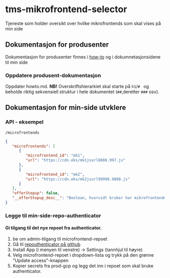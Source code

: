 # tms-mikrofrontend-selector
Tjeneste som holder oversikt over hvilke mikrofrontends som skal vises på min side

## Dokumentasjon for produsenter
Dokumentasjon for produsenter finnes i [how-to](/howto.md) og i dokumnetasjonsidene til min side

### Oppdatere produsent-dokumentasjon
Oppdater howto.md. **NB!** Overskriftshierarkiet skal starte på `h1`/`# ` og beholde riktig sekvensiell struktur i 
hele dokumentet (`##`,deretter `###` osv).

## Dokumentasjon for min-side utvklere

### API - eksempel

`/microfrontends`

```json
{
   "microfrontends": [
      {
         "microfrontend_id": "mk1",
         "url": "https://cdn.eks/mk1jsurl8888.997.js"
      },
      {
         "microfrontend_id": "mk2",
         "url": "https://cdn.eks/mk2jsurl99998.9888.js"
      }
   ],
   "offerStepup": false,
   "__offerStepup_desc__": "Boolean, hvorvidt bruker har mikrofrontender som ikke kan vises ved gjeldende sensitivitetsnivå"
}
```

### Legge til min-side-repo-authenticator
#### Gi tilgang til det nye repoet fra authenticator.
1. be om admin-tilgang til microfrontend-repoet
2. Gå til [repouthenticator på github](https://github.com/organizations/navikt/settings/apps/min-side-repo-authenticator)
3. Install App (i menyen til venstre) -> Settings (tannhjul til høyre)
4. Velg microfrontend-repoet i dropdown-lista og trykk på den grønne "Update access"-knappen 
5. Kopier secrets fra prod-gcp og legg det inn i repoet som skal bruke authenticator.
